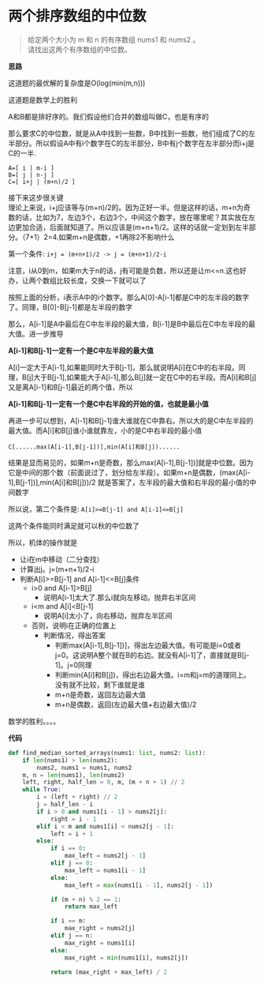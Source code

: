 # 两个排序数组的中位数
> 给定两个大小为 m 和 n 的有序数组 nums1 和 nums2 。  
请找出这两个有序数组的中位数。

**思路**

这道题的最优解的复杂度是O(log(min(m,n)))

这道题是数学上的胜利

A和B都是排好序的。我们假设他们合并的数组叫做C，也是有序的

那么要求C的中位数，就是从A中找到一些数，B中找到一些数，他们组成了C的左半部分。所以假设A中有i个数字在C的左半部分，B中有j个数字在左半部分而i+j是C的一半.
 
`A=[ i | m-i ]`  
`B=[ j | n-j ]`  
`C=[ i+j | (m+n)/2 ]`  

接下来这步很关键  
理论上来说，i+j应该等与(m+n)/2的。因为正好一半。但是这样的话，m+n为奇数的话，比如为7，左边3个，右边3个，中间这个数字，放在哪里呢？其实放在左边更加合适，后面就知道了。所以应该是(m+n+1)/2。这样的话就一定划到左半部分。（7+1）2=4.如果m+n是偶数，+1再除2不影响什么

第一个条件:
`i+j = (m+n+1)/2 -> j = (m+n+1)/2-i`

注意，i从0到m，如果m大于n的话，j有可能是负数，所以还是让m<=n.这也好办，让两个数组比较长度，交换一下就可以了

按照上面的分析，i表示A中的i个数字。那么A[0]-A[i-1]都是C中的左半段的数字了。同理，B[0]-B[j-1]都是左半段的数字

那么，A[i-1]是A中最后在C中左半段的最大值，B[i-1]是B中最后在C中左半段的最大值。进一步推导  

**A[i-1]和B[j-1]一定有一个是C中左半段的最大值**

A[i]一定大于A[i-1],如果能同时大于B[j-1]，那么就说明A[i]在C中的右半段。同理，B[j]大于B[j-1],如果能大于A[i-1],那么B[j]就一定在C中的右半段。而A[i]和B[j]又是离A[i-1]和B[j-1]最近的两个值，所以

**A[i-1]和B[j-1]一定有一个是C中右半段的开始的值，也就是最小值**

再进一步可以想到，A[i-1]和B[j-1]谁大谁就在C中靠右。所以大的是C中左半段的最大值。而A[i]和B[j]谁小谁就靠左，小的是C中右半段的最小值

`C[......max(A[i-1],B[j-1])],min(A[i]和B[j])......`

结果是显而易见的，如果m+n是奇数，那么max(A[i-1],B[j-1])]就是中位数。因为它是中间的那个数（前面说过了，划分给左半段）。如果m+n是偶数，(max(A[i-1],B[j-1])],min(A[i]和B[j]))/2 就是答案了，左半段的最大值和右半段的最小值的中间数字

所以说，第二个条件是:
`A[i]>=B[j-1] and A[i-1]<=B[j]`

这两个条件能同时满足就可以秋的中位数了

所以，机体的操作就是
- 让i在m中移动（二分查找）
- 计算出j。j=(m+n+1)/2-i
- 判断A[i]>=B[j-1] and A[i-1]<=B[j]条件
    - i>0 and A[i-1]>B[j]
        - 说明A[i-1]太大了.那么i就向左移动。抛弃右半区间
    - i<m and A[i]<B[j-1]
        - 说明A[i]太小了，向右移动，抛弃左半区间
    - 否则，说明i在正确的位置上
        - 判断情况，得出答案
            - 判断max(A[i-1],B[j-1])]，得出左边最大值。有可能是i=0或者j=0。这说明A整个就在B的右边。就没有A[i-1]了，直接就是B[j-1]。j=0同理
            - 判断min(A[i]和B[j])，得出右边最大值。i=m和j=m的道理同上。没有就不比较，剩下谁就是谁
            - m+n是奇数，返回左边最大值
            - m+n是偶数，返回(左边最大值+右边最大值)/2

数学的胜利。。。。

**代码**

```python
def find_median_sorted_arrays(nums1: list, nums2: list):
    if len(nums1) > len(nums2):
        nums2, nums1 = nums1, nums2
    m, n = len(nums1), len(nums2)
    left, right, half_len = 0, m, (m + n + 1) // 2
    while True:
        i = (left + right) // 2
        j = half_len - i
        if i > 0 and nums1[i - 1] > nums2[j]:
            right = i - 1
        elif i < m and nums1[i] < nums2[j - 1]:
            left = i + 1
        else:
            if i == 0:
                max_left = nums2[j - 1]
            elif j == 0:
                max_left = nums1[i - 1]
            else:
                max_left = max(nums1[i - 1], nums2[j - 1])

            if (m + n) % 2 == 1:
                return max_left

            if i == m:
                max_right = nums2[j]
            elif j == n:
                max_right = nums1[i]
            else:
                max_right = min(nums1[i], nums2[j])

            return (max_right + max_left) / 2
```